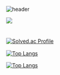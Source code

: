 
![header](https://capsule-render.vercel.app/api?type=soft&color=auto&height=150&section=header&text=ParkKyuIl&fontSize=80&animation=twinkling)

<a href="https://hits.seeyoufarm.com"><img src="https://hits.seeyoufarm.com/api/count/incr/badge.svg?url=https%3A%2F%2Fgithub.com%2FParkKyuIl&count_bg=%2379C83D&title_bg=%23555555&icon=&icon_color=%23E7E7E7&title=hits&edge_flat=false"/></a>
#

[![Solved.ac Profile](http://mazassumnida.wtf/api/generate_badge?boj=totopark0)](https://solved.ac/totopark0)

[![Top Langs](https://github-readme-stats.vercel.app/api?username=parkkyuil&count_private=true&include_all_commits=true&show_icons=true&theme=radical)](https://github.com/anuraghazra/github-readme-stats)　　　　　　　　　　　　　　　

[![Top Langs](https://github-readme-stats.vercel.app/api/top-langs/?username=ParkKyuIl&layout=compact)](https://github.com/anuraghazra/github-readme-stats)

